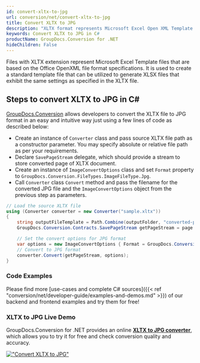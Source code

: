 ```yaml
---
id: convert-xltx-to-jpg
url: conversion/net/convert-xltx-to-jpg
title: Convert XLTX to JPG
description: "XLTX format represents Microsoft Excel Open XML Template with .xltx extension. Learn how to convert XLTX to JPG file programmatically in C# language using GroupDocs.Conversion for .NET library."
keywords: Convert XLTX to JPG in C#
productName: GroupDocs.Conversion for .NET
hideChildren: False
---
```


Files with XLTX extension represent Microsoft Excel Template files that are based on the Office OpenXML file format specifications. It is used to create a standard template file that can be utilized to generate XLSX files that exhibit the same settings as specified in the XLTX file.

## Steps to convert XLTX to JPG in C#

[GroupDocs.Conversion](https://products.groupdocs.com/conversion/net) allows developers to convert the XLTX file to JPG format in an easy and intuitive way just using a few lines of code as described below:

* Create an instance of `Converter` class and pass source XLTX file path as a constructor parameter. You may specify absolute or relative file path as per your requirements. 
* Declare `SavePageStream` delegate, which should provide a stream to store converted page of XLTX document.
* Create an instance of `ImageConvertOptions` class and set `Format` property to `GroupDocs.Conversion.FileTypes.ImageFileType.Jpg`.
* Call `Converter` class `Convert` method and pass the filename for the converted JPG file and the `ImageConvertOptions` object from the previous step as parameters.

```csharp
// Load the source XLTX file
using (Converter converter = new Converter("sample.xltx"))
{
    string outputFileTemplate = Path.Combine(outputFolder, "converted-page-{0}.jpg");
    GroupDocs.Conversion.Contracts.SavePageStream getPageStream = page => new FileStream(string.Format(outputFileTemplate, page), FileMode.Create);

    // Set the convert options for JPG format
    var options = new ImageConvertOptions { Format = GroupDocs.Conversion.FileTypes.ImageFileType.Jpg };   
    // Convert to JPG format
    converter.Convert(getPageStream, options);
}
```

### Code Examples

Please find more [use-cases and complete C# sources]({{< ref "conversion/net/developer-guide/examples-and-demos.md" >}}) of our backend and frontend examples and try them for free!

### XLTX to JPG Live Demo

GroupDocs.Conversion for .NET provides an online [**XLTX to JPG converter**](https://products.groupdocs.app/conversion/xltx-to-jpg), which allows you to try it for free and check conversion quality and accuracy.

[!["Convert XLTX to JPG"](conversion/net/images/convert-to-jpg/convert-xltx-to-jpg.png)](https://products.groupdocs.app/conversion/xltx-to-jpg)